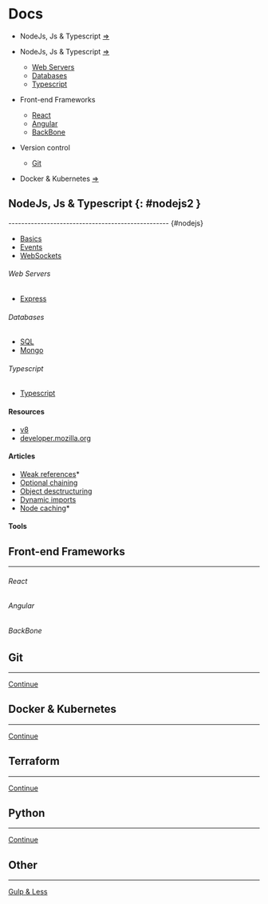 # Docs
- NodeJs, Js & Typescript [=>](#nodejs2)
- NodeJs, Js & Typescript [=>](#nodejs)
  - [Web Servers](#web-servers)
  - [Databases](#Databases)
  - [Typescript](#Typescript)

- Front-end Frameworks
  - [React](#React)
  - [Angular](#Angular)
  - [BackBone](#BackBone)

- Version control
  - [Git](#Git)

- Docker & Kubernetes [=>](#docker-amp-kubernetes)



## NodeJs, Js & Typescript {: #nodejs2 }
-------------------------------------------------- {#nodejs}
- [Basics](/NodeJs/Basics/)
- [Events](/NodeJs/Events/)
- [WebSockets](/NodeJs/WebSockets/)

###### Web Servers
- [Express](/NodeJs/Express/)

###### Databases
- [SQL](/NodeJs/SQL/)
- [Mongo](/NodeJs/Mongo/)

###### Typescript
- [Typescript](/NodeJs/Typescript)


#### Resources
- [v8](https://v8.dev)
- [developer.mozilla.org](https://developer.mozilla.org/en-US/docs/Web/JavaScript)

#### Articles
- [Weak references](https://v8.dev/features/weak-references)*
- [Optional chaining](https://v8.dev/features/optional-chaining)
- [Object desctructuring](https://v8.dev/features/object-rest-spread)
- [Dynamic imports](https://v8.dev/features/dynamic-import)
- [Node caching](https://medium.com/@danielsternlicht/caching-like-a-boss-in-nodejs-9bccbbc71b9b)*

#### Tools

## Front-end Frameworks
----------------------------------------------------------------------------------------
###### React
###### Angular
###### BackBone


## Git
---------------------
[Continue](/git/)


## Docker & Kubernetes
---------------------
[Continue](/)


## Terraform
---------------------
[Continue](/)

## Python
---------------------
[Continue](/git/)


## Other
---------------------
[Gulp & Less](/gulp-less/)
